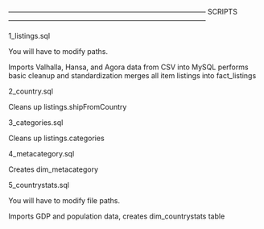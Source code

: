 ————————————————————————————
SCRIPTS
————————————————————————————

1_listings.sql

You will have to modify paths.

Imports Valhalla, Hansa, and Agora data from CSV into MySQL
performs basic cleanup and standardization
merges all item listings into fact_listings

2_country.sql

Cleans up listings.shipFromCountry


3_categories.sql

Cleans up listings.categories


4_metacategory.sql

Creates dim_metacategory


5_countrystats.sql

You will have to modify file paths.

Imports GDP and population data, creates dim_countrystats table
